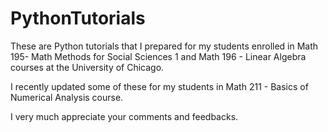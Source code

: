 # PythonTutorials
These are Python tutorials that I prepared for my students enrolled in Math 195- Math Methods for Social Sciences 1 and Math 196 - Linear Algebra courses at the University of Chicago. 

I recently updated some of these for my students in Math 211 - Basics of Numerical Analysis course.

I very much appreciate your comments and feedbacks.
